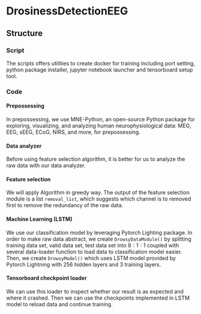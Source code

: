 # DrosinessDetectionEEG

## Structure 

### Script

The scripts offers utilities to create docker for training including port setting, python package installer, jupyter notebook launcher and tensorboard setup tool.

### Code 

#### Prepossessing 
In prepossessing, we use MNE-Python, an open-source Python package for exploring, visualizing, and analyzing human neurophysiological data: MEG, EEG, sEEG, ECoG, NIRS, and more, for prepossessing.

#### Data analyzer
Before using feature selection algorithm, it is better for us to analyze the raw data with our data analyzer.

#### Feature selection 
We will apply Algorithm in greedy way. The output of the feature selection module is a list `removal_list`, which suggests which channel is to removed first to remove the redundancy of the raw data.

#### Machine Learning (LSTM)
We use our classification model by leveraging Pytorch Lighting package. In order to make raw data abstract, we create `DrowsyDataModule()` by splitting training data set, valid data set, test data set into $8:1:1$ coupled with several data-loader function to load data to classification model easier. Then, we create `DrowsyModel()` which uses LSTM model provided by Pytorch Lightning with 256 hidden layers and 3 training layers.

#### Tensorboard checkpoint loader
We can use this loader to inspect whether our result is as expected and where it crashed. Then we can use the checkpoints implemented in LSTM model to reload data and continue training.
